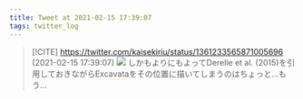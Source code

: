 ```yaml
---
title: Tweet at 2021-02-15 17:39:07
tags: twitter_log
---
```


> [!CITE] https://twitter.com/kaisekiriu/status/1361233565871005696 (2021-02-15 17:39:07)
> ![](https://twitter.com/kaisekiriu/status/1361233565871005696)
> しかもよりにもよってDerelle et al. (2015)を引用しておきながらExcavataをその位置に描いてしまうのはちょっと…もう…
